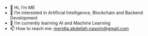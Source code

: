 - 👋 Hi, I’m ME
- 👀 I’m interested in Artificial Intelligence, Blockchain and Backend Development 
- 🌱 I’m currently learning AI and Machine Learning
- 📫 How to reach me: <a href="mailto:meridja.abdellah.nassim@gmail.com">meridja.abdellah.nassim@gmail.com</a>

<!---
AbdellahNassim/AbdellahNassim is a ✨ special ✨ repository because its `README.md` (this file) appears on your GitHub profile.
You can click the Preview link to take a look at your changes.
--->

